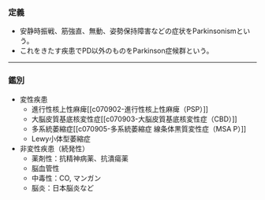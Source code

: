 ### 定義
- 安静時振戦、筋強直、無動、姿勢保持障害などの症状をParkinsonismという。
- これをきたす疾患でPD以外のものをParkinson症候群という。
---
### 鑑別
- 変性疾患
	- 進行性核上性麻痺[[c070902-進行性核上性麻痺（PSP）]]
	- 大脳皮質基底核変性症[[c070903-大脳皮質基底核変性症（CBD）]]
	- 多系統萎縮症[[c070905-多系統萎縮症 線条体黒質変性症（MSA P）]]
	- Lewy小体型萎縮症
- 非変性疾患（続発性）
	- 薬剤性：抗精神病薬、抗潰瘍薬
	- 脳血管性
	- 中毒性：CO, マンガン
	- 脳炎：日本脳炎など

